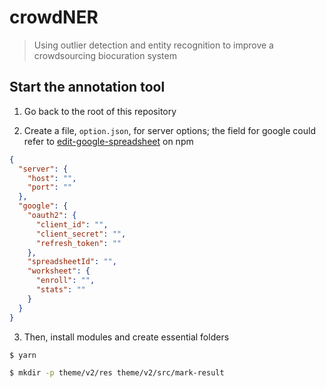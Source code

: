 # crowdNER

> Using outlier detection and entity recognition to improve a crowdsourcing biocuration system

## Start the annotation tool

1. Go back to the root of this repository

2. Create a file, `option.json`, for server options; the field for google could refer to [edit-google-spreadsheet](https://www.npmjs.com/package/edit-google-spreadsheet) on npm

```json
{
  "server": {
    "host": "",
    "port": ""
  },
  "google": {
    "oauth2": {
      "client_id": "",
      "client_secret": "",
      "refresh_token": ""
    },
    "spreadsheetId": "",
    "worksheet": {
      "enroll": "",
      "stats": ""
    }
  }
}
```

3. Then, install modules and create essential folders

```bash
$ yarn

$ mkdir -p theme/v2/res theme/v2/src/mark-result
```
